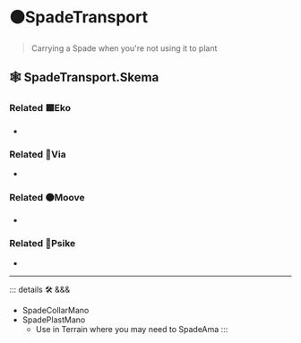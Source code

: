 # 🟠<mooves>SpadeTransport</mooves>

> Carrying a Spade when you're not using it to plant

## 🕸 SpadeTransport.Skema

### Related 🟩<ekos>Eko</ekos>

-

### Related 🔻<via>Via</via>

-

### Related 🟠<mooves>Moove</mooves>

-

### Related 💜<psike>Psike</psike>

-

---

<!-- =================================================== -->
<!-- =================================================== -->
<!-- =================================================== -->
<!-- =================================================== -->
<!-- =================================================== -->
::: details 🛠 <dev>&&&</dev>

- SpadeCollarMano
- SpadePlastMano
    - Use in Terrain where you may need to SpadeAma
:::
